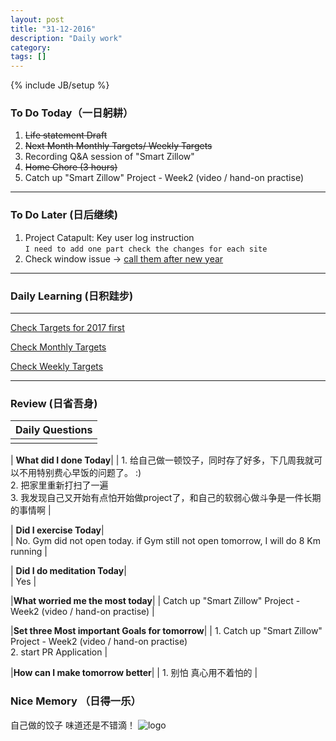 ```yaml
---
layout: post
title: "31-12-2016"
description: "Daily work"
category: 
tags: []
---
```

{% include JB/setup %}


### To Do Today（一日躬耕）

1. <s>Life statement Draft</s>
2. <s>Next Month Monthly Targets/ Weekly Targets</s>
3. Recording Q&A session of "Smart Zillow"
3. <s>Home Chore (3 hours) </s>
4. Catch up "Smart Zillow" Project - Week2 (video / hand-on practise)


---

### To Do Later (日后继续) 

1. Project Catapult: Key user log instruction  
```I need to add one part check the changes for each site``` 
2. Check window issue -> [call them after new year](http://neil526.tripod.com/)

---

### Daily Learning (日积跬步)

---

[Check Targets for 2017 first](https://yitianxu.github.io/2016/12/30/resolution-for-2017)

[Check Monthly Targets](https://yitianxu.github.io/pages/monthly%20targets/Monthly)

[Check Weekly Targets](https://yitianxu.github.io/pages/weekly%20targets/Weekly%20Targets) 

---

### Review (日省吾身)

| Daily Questions                   |                                           
|:----------------------------------|
|                                   |

| **What did I done Today**| 
| 1. 给自己做一顿饺子，同时存了好多，下几周我就可以不用特别费心早饭的问题了。 :) <br /> 2. 把家里重新打扫了一遍 <br /> 3. 我发现自己又开始有点怕开始做project了，和自己的软弱心做斗争是一件长期的事情啊   |

| **Did I exercise Today**|          
| No. Gym did not open today. if Gym still not open tomorrow, I will do 8 Km running    |

| **Did I do meditation Today**|          
| Yes     |

|**What worried me the most today**|
| Catch up "Smart Zillow" Project - Week2 (video / hand-on practise)  |

|**Set three Most important Goals for tomorrow**|
| 1. Catch up "Smart Zillow" Project - Week2 (video / hand-on practise) <br />  2. start PR Application                    |

|**How can I make tomorrow better**|
| 1. 别怕 真心用不着怕的                         |

### Nice Memory （日得一乐） 

自己做的饺子 味道还是不错滴！
![logo](https://github.com/yitianxu/yitianxu.github.io/blob/master/image/2016-12-31.jpg?raw=tru)